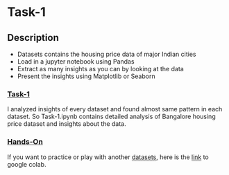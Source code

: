 # Task-1


## Description

- Datasets contains the housing price data of major Indian cities
- Load in a jupyter notebook using Pandas 
- Extract as many insights as you can by looking at the data 
- Present the insights using Matplotlib or Seaborn 


### [Task-1](/Task-1.ipynb)

I analyzed insights of every dataset and found almost same pattern in each dataset. So Task-1.ipynb contains detailed analysis of Bangalore housing price dataset and insights about the data.


### [Hands-On](/Hands-On.ipynb)

If you want to practice or play with another [datasets](/Datasets), here is the [link]() to google colab.
